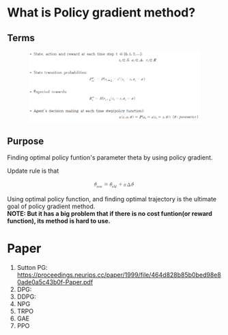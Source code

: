# What is Policy gradient method?
## Terms
<p align="center"> <img src="./img/terms.png" alt="MLE" width="80%" height="80%"/> </p>

## Purpose
Finding optimal policy funtion's parameter theta by using policy gradient.

Update rule is that
<p align="center"> <img src="./img/update.png" alt="MLE" width="20%" height="20%"/> </p>

Using optimal policy function, and finding optimal trajectory is the ultimate goal of policy gradient method.  
**NOTE: But it has a big problem that if there is no cost funtion(or reward function), its method is hard to use.**

# Paper
1. Sutton PG: https://proceedings.neurips.cc/paper/1999/file/464d828b85b0bed98e80ade0a5c43b0f-Paper.pdf
3. DPG: 
4. DDPG: 
5. NPG
6. TRPO
7. GAE
8. PPO
